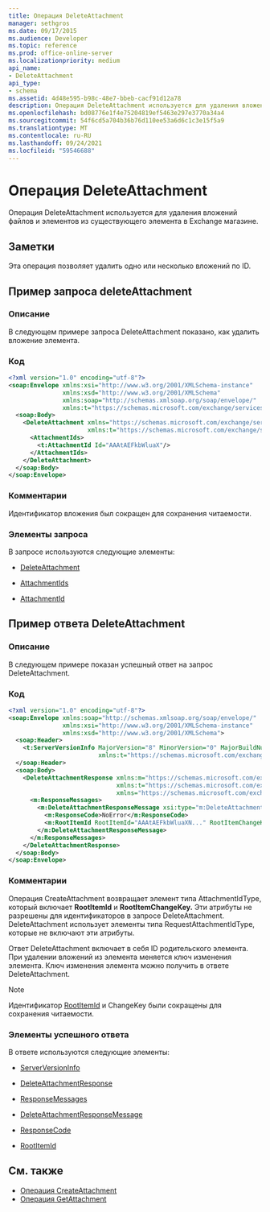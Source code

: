 ```yaml
---
title: Операция DeleteAttachment
manager: sethgros
ms.date: 09/17/2015
ms.audience: Developer
ms.topic: reference
ms.prod: office-online-server
ms.localizationpriority: medium
api_name:
- DeleteAttachment
api_type:
- schema
ms.assetid: 4d48e595-b98c-48e7-bbeb-cacf91d12a78
description: Операция DeleteAttachment используется для удаления вложений файлов и элементов из существующего элемента в Exchange магазине.
ms.openlocfilehash: bd08776e1f4e75204819ef5463e297e3770a34a4
ms.sourcegitcommit: 54f6cd5a704b36b76d110ee53a6d6c1c3e15f5a9
ms.translationtype: MT
ms.contentlocale: ru-RU
ms.lasthandoff: 09/24/2021
ms.locfileid: "59546688"
---
```

# <a name="deleteattachment-operation"></a>Операция DeleteAttachment

Операция DeleteAttachment используется для удаления вложений файлов и элементов из существующего элемента в Exchange магазине.
  
## <a name="remarks"></a>Заметки

Эта операция позволяет удалить одно или несколько вложений по ID.
  
## <a name="deleteattachment-request-example"></a>Пример запроса deleteAttachment

### <a name="description"></a>Описание

В следующем примере запроса DeleteAttachment показано, как удалить вложение элемента.
  
### <a name="code"></a>Код

```XML
<?xml version="1.0" encoding="utf-8"?>
<soap:Envelope xmlns:xsi="http://www.w3.org/2001/XMLSchema-instance"
               xmlns:xsd="http://www.w3.org/2001/XMLSchema"
               xmlns:soap="http://schemas.xmlsoap.org/soap/envelope/"
               xmlns:t="https://schemas.microsoft.com/exchange/services/2006/types">
  <soap:Body>
    <DeleteAttachment xmlns="https://schemas.microsoft.com/exchange/services/2006/messages"
                      xmlns:t="https://schemas.microsoft.com/exchange/services/2006/types">
      <AttachmentIds>
        <t:AttachmentId Id="AAAtAEFkbWluaX"/>
      </AttachmentIds>
    </DeleteAttachment>
  </soap:Body>
</soap:Envelope>
```

### <a name="comments"></a>Комментарии

Идентификатор вложения был сокращен для сохранения читаемости.
  
### <a name="request-elements"></a>Элементы запроса

В запросе используются следующие элементы:
  
- [DeleteAttachment](deleteattachment.md)
    
- [AttachmentIds](attachmentids.md)
    
- [AttachmentId](attachmentid.md)
    
## <a name="deleteattachment-response-example"></a>Пример ответа DeleteAttachment

### <a name="description"></a>Описание

В следующем примере показан успешный ответ на запрос DeleteAttachment.
  
### <a name="code"></a>Код

```XML
<?xml version="1.0" encoding="utf-8"?>
<soap:Envelope xmlns:soap="http://schemas.xmlsoap.org/soap/envelope/" 
               xmlns:xsi="http://www.w3.org/2001/XMLSchema-instance" 
               xmlns:xsd="http://www.w3.org/2001/XMLSchema">
  <soap:Header>
    <t:ServerVersionInfo MajorVersion="8" MinorVersion="0" MajorBuildNumber="662" MinorBuildNumber="0" 
                         xmlns:t="https://schemas.microsoft.com/exchange/services/2006/types"/>
  </soap:Header>
  <soap:Body>
    <DeleteAttachmentResponse xmlns:m="https://schemas.microsoft.com/exchange/services/2006/messages" 
                              xmlns:t="https://schemas.microsoft.com/exchange/services/2006/types" 
                              xmlns="https://schemas.microsoft.com/exchange/services/2006/messages">
      <m:ResponseMessages>
        <m:DeleteAttachmentResponseMessage xsi:type="m:DeleteAttachmentResponseMessageType" ResponseClass="Success">
          <m:ResponseCode>NoError</m:ResponseCode>
          <m:RootItemId RootItemId="AAAtAEFkbWluaXN..." RootItemChangeKey="CQAAABYAA..."/>
        </m:DeleteAttachmentResponseMessage>
      </m:ResponseMessages>
    </DeleteAttachmentResponse>
  </soap:Body>
</soap:Envelope>
```

### <a name="comments"></a>Комментарии

Операция CreateAttachment возвращает элемент типа AttachmentIdType, который включает **RootItemId** и **RootItemChangeKey.** Эти атрибуты не разрешены для идентификаторов в запросе DeleteAttachment. DeleteAttachment использует элементы типа RequestAttachmentIdType, которые не включают эти атрибуты.
  
Ответ DeleteAttachment включает в себя ID родительского элемента. При удалении вложений из элемента меняется ключ изменения элемента. Ключ изменения элемента можно получить в ответе DeleteAttachment.
  
> [!NOTE]
> Идентификатор [RootItemId](rootitemid.md) и ChangeKey были сокращены для сохранения читаемости. 
  
### <a name="successful-response-elements"></a>Элементы успешного ответа

В ответе используются следующие элементы:
  
- [ServerVersionInfo](serverversioninfo.md)
    
- [DeleteAttachmentResponse](deleteattachmentresponse.md)
    
- [ResponseMessages](responsemessages.md)
    
- [DeleteAttachmentResponseMessage](deleteattachmentresponsemessage.md)
    
- [ResponseCode](responsecode.md)
    
- [RootItemId](rootitemid.md)
    
## <a name="see-also"></a>См. также

- [Операция CreateAttachment](createattachment-operation.md) 
- [Операция GetAttachment](getattachment-operation.md)

